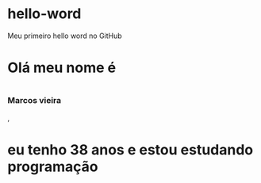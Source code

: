 # hello-word
Meu primeiro hello word no GitHub
# <h1>Olá meu nome é<h1> <h3>Marcos vieira</h3>, <h1>eu tenho 38 anos e estou estudando programação</h1>
